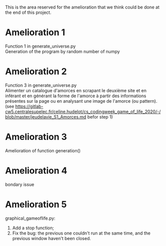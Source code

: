 This is the area reserved for the amelioration that we think could be done at the end of this project.

Amelioration 1
====================================
Function 1 in generate_universe.py  
Generation of the program by random number of numpy 

Amelioration 2
====================================
Function 3 in generate_universe.py  
Alimenter un catalogue d'amorces en scrapant le deuxième site et en inférant et en générant la forme de l'amorce à partir des informations présentes sur la page ou en analysant une image de l'amorce (ou pattern).  
(see https://gitlab-cw5.centralesupelec.fr/celine.hudelot/cs_codingweek_game_of_life_2020/-/blob/master/jeudelavie_S1_Amorces.md  befor step 1)

Amelioration 3
====================================
Amelioration of function generation()

Amelioration 4
====================================
bondary issue

Amelioration 5
===================================
graphical_gameoflife.py:  
1. Add a stop function; 
2. Fix the bug: the previous one couldn't run at the same time, and the previous window haven't been closed.

